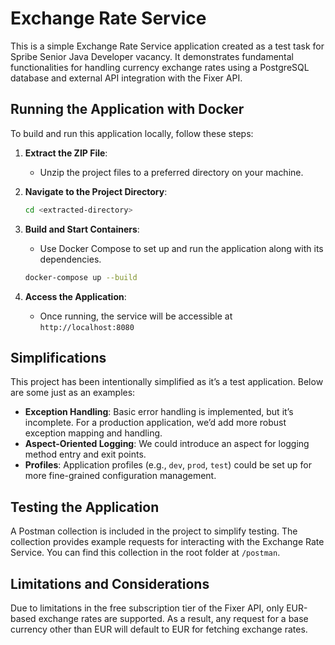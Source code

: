 # Exchange Rate Service

This is a simple Exchange Rate Service application created as a test task for Spribe Senior Java Developer vacancy. It demonstrates fundamental functionalities for handling currency exchange rates using a PostgreSQL database and external API integration with the Fixer API.

## Running the Application with Docker

To build and run this application locally, follow these steps:

1. **Extract the ZIP File**:
    - Unzip the project files to a preferred directory on your machine.

2. **Navigate to the Project Directory**:
   ```bash
   cd <extracted-directory>

3. **Build and Start Containers**:
   - Use Docker Compose to set up and run the application along with its dependencies.
   ```bash
   docker-compose up --build

4. **Access the Application**:
   - Once running, the service will be accessible at `http://localhost:8080`

## Simplifications
This project has been intentionally simplified as it’s a test application. Below are some just as an examples:

- **Exception Handling**: Basic error handling is implemented, but it’s incomplete. For a production application, we’d add more robust exception mapping and handling.
- **Aspect-Oriented Logging**: We could introduce an aspect for logging method entry and exit points.
- **Profiles**: Application profiles (e.g., `dev`, `prod`, `test`) could be set up for more fine-grained configuration management.

## Testing the Application

A Postman collection is included in the project to simplify testing. The collection provides example requests for interacting with the Exchange Rate Service. You can find this collection in the root folder at `/postman`.

## Limitations and Considerations

Due to limitations in the free subscription tier of the Fixer API, only EUR-based exchange rates are supported. As a result, any request for a base currency other than EUR will default to EUR for fetching exchange rates.
